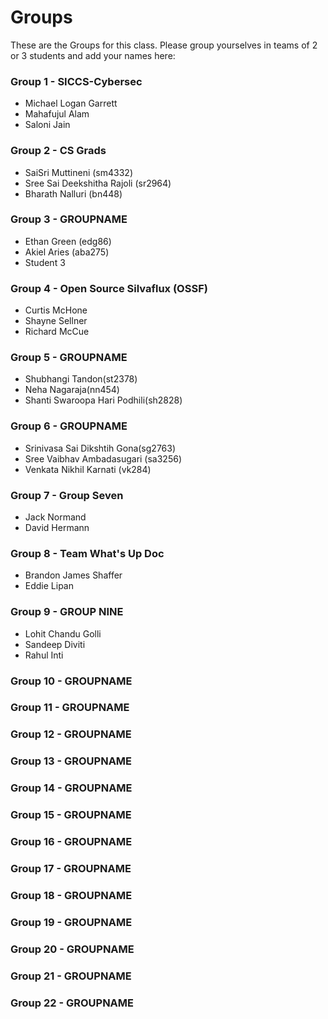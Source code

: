 # Groups

These are the Groups for this class. Please group yourselves in teams of 2 or 3 students and add your names here:

### Group 1 - SICCS-Cybersec
* Michael Logan Garrett
* Mahafujul Alam
* Saloni Jain

### Group 2 - CS Grads
* SaiSri Muttineni (sm4332)
* Sree Sai Deekshitha Rajoli (sr2964)
* Bharath Nalluri (bn448)
  
### Group 3 - GROUPNAME
* Ethan Green (edg86)
* Akiel Aries (aba275)
* Student 3

### Group 4 - Open Source Silvaflux (OSSF)
* Curtis McHone
* Shayne Sellner
* Richard McCue

### Group 5 - GROUPNAME
* Shubhangi Tandon(st2378)
* Neha Nagaraja(nn454)
* Shanti Swaroopa Hari Podhili(sh2828)

### Group 6 - GROUPNAME
* Srinivasa Sai Dikshtih Gona(sg2763)
* Sree Vaibhav Ambadasugari (sa3256)
* Venkata Nikhil Karnati (vk284)

### Group 7 - Group Seven
* Jack Normand
* David Hermann

### Group 8 - Team What's Up Doc
* Brandon James Shaffer
* Eddie Lipan

### Group 9 - GROUP NINE
* Lohit Chandu Golli
* Sandeep Diviti
* Rahul Inti

### Group 10 - GROUPNAME

### Group 11 - GROUPNAME

### Group 12 - GROUPNAME

### Group 13 - GROUPNAME

### Group 14 - GROUPNAME

### Group 15 - GROUPNAME

### Group 16 - GROUPNAME

### Group 17 - GROUPNAME

### Group 18 - GROUPNAME

### Group 19 - GROUPNAME

### Group 20 - GROUPNAME

### Group 21 - GROUPNAME

### Group 22 - GROUPNAME
